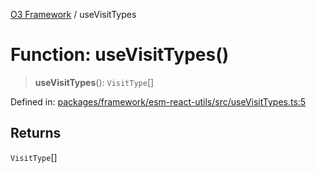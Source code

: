 [O3 Framework](../API.md) / useVisitTypes

# Function: useVisitTypes()

> **useVisitTypes**(): `VisitType`[]

Defined in: [packages/framework/esm-react-utils/src/useVisitTypes.ts:5](https://github.com/its-kios09/openmrs-esm-core/blob/main/packages/framework/esm-react-utils/src/useVisitTypes.ts#L5)

## Returns

`VisitType`[]
